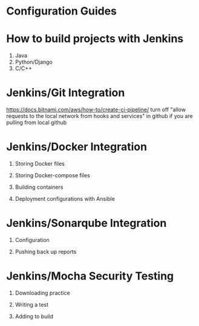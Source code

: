 # Configuration Guides

# How to build projects with Jenkins
1. Java
2. Python/Django
3. C/C++


# Jenkins/Git Integration
https://docs.bitnami.com/aws/how-to/create-ci-pipeline/
turn off "allow requests to the local network from hooks and services" in github if you are pulling from local github

# Jenkins/Docker Integration
1. Storing Docker files

2. Storing Docker-compose files

3. Building containers

4. Deployment configurations with Ansible


# Jenkins/Sonarqube Integration
1. Configuration

2. Pushing back up reports


# Jenkins/Mocha Security Testing
1. Downloading practice


2. Writing a test


3. Adding to build



